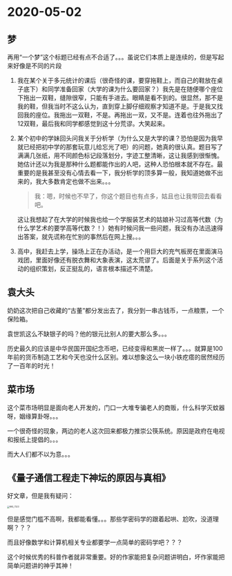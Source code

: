 # 2020-05-02

## 梦

再用“一个梦”这个标题已经有点不合适了。。。虽说它们本质上是连续的，但是写起来好像是不同的片段

1. 我在某个关于多元统计的课后（很奇怪的课，要穿拖鞋上，而自己的鞋放在桌子底下）和同学准备回家（大学的课为什么要回家？）我先是在随便哪个座位下拖出一双鞋，缝隙很窄，只能有手进去。眼睛是看不到的。很显然，那不是我的鞋，但我当时不这么认为，直到穿上脚仔细观察才知道不是。于是我又找回我的座位。我拖出一双鞋，不是。再拖出一双，又不是。连着也往外拖出了12双鞋，最后我和同学都感觉到这十分荒谬。大笑起来。

2. 某个初中的学妹回头问我关于分析学（为什么又是大学的课？恐怕是因为我早就已经把初中学的那套玩意儿给忘光了吧）的问题，她真的很认真。题目写了满满几张纸，用不同颜色标记段落划分，字迹工整清晰，这让我感到很惭愧。她估计还以为我是那种什么题都能作出的人吧，这种人恐怕根本就不存在。最重要的是我甚至没有心情去看一下，我分析学的顶多算一般，我知道她做不出来的，我大多数肯定也做不出来。。。

   > 我：嗯，时候也不早了，你这个题目也有点多，姑且也让我带回去看看吧。

   这让我想起了在大学的时候我也给一个学服装艺术的姑娘补习过高等代数（为什么学艺术的要学高等代数？！）她有时候问我一些问题，我没有办法迅速得出答案，就先谎称在忙别的事然后在网上搜。。。

3. 高中，我赶去上学，操场上正在办活动，是一个用巨大的充气板房在里面演马戏团，里面好像还有脱衣舞和大象表演，这太荒谬了。后面是关于系列这个活动的组织策划，反正挺乱的，语言根本描述不清楚。

## 袁大头

奶奶这次把自己收藏的“古董”都分发出去了，我分到一串古钱币，一点粮票，一个保险箱。

袁世凯这么不缺银子的吗？他的银元比别人的要大那么多。。。

历史最久的应该是中华民国开国纪念币吧，已经变得和黑炭一样了。。。就算是100年前的货币制造工艺和今天也没什么区别。难以想象这么一块小铁疙瘩的居然经历了一百年的时光！

## 菜市场

这个菜市场明显是面向老人开发的，门口一大堆专骗老人的商贩，什么科学灭蚊器呀，姻缘算卦呀。。。

一个很奇怪的现象，两边的老人这次回来都极力推崇公筷系统。原因是政府在电视和报纸上提倡的。。。

而大人们都不以为意。。。

## 《量子通信工程走下神坛的原因与真相》

好文章，但是我有疑问：

<img src="https://tva1.sinaimg.cn/large/007S8ZIlly1gee8w2wq04j30u01hc137.jpg" alt="IMG_7323" style="zoom:33%;" />

但是感觉门槛不高啊，我都能看懂。。。那些学密码学的跟着起哄、尬吹，没道理啊？？？

而且好像数学和计算机相关专业都要学一点简单的密码学吧？？？

这个时候优秀的科普作者就非常重要。好的作家能把复杂问题讲明白，坏作家能把简单问题讲的神乎其神！



